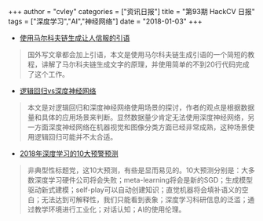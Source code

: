 +++
author = "cvley"
categories = ["资讯日报"]
title = "第93期 HackCV 日报"
tags = ["深度学习","AI","神经网络"]
date = "2018-01-03"
+++

- [使用马尔科夫链生成让人信服的引语](http://www.ramtin.xyz/post/4?from=hackcv&hmsr=hackcv.com&utm_medium=hackcv.com&utm_source=hackcv.com)

> 国外写文章都会加上引语，本文是使用马尔科夫链生成引语的一个简短的教程，讲解了马尔科夫链生成文字的原理，并使用简单的不到20行代码完成了这个工作。

- [逻辑回归vs深度神经网络](https://www.linkedin.com/pulse/logistic-regression-vs-deep-neural-networks-david-young/?from=hackcv&hmsr=hackcv.com&utm_medium=hackcv.com&utm_source=hackcv.com)

> 本文是对逻辑回归和深度神经网络使用场景的探讨，作者的观点是根据数据量和具体的应用场景来判断。显然数据量少肯定无法使用深度神经网络，另一方面深度神经网络在机器视觉和图像分类方面已经非常成熟，这种场景使用逻辑回归可能并不太合适。

- [2018年深度学习的10大预警预测](https://medium.com/intuitionmachine/10-fearless-predictions-for-deep-learning-in-2018-bc74a88b11d9?from=hackcv&hmsr=hackcv.com&utm_medium=hackcv.com&utm_source=hackcv.com)

> 非典型性标题党，这10大预测，有些是显而易见的。10大预测分别是：大多数深度学习硬件公司将会失败；meta-learning将会是新的SGD；生成模型驱动新式建模；self-play可以自动创建知识；直觉机器将会填补语义的空白；无法达到可解释性，我们只能看到表象；深度学习科研信息的泛滥；通过教学环境进行工业化；对话认知；AI的使用伦理。


